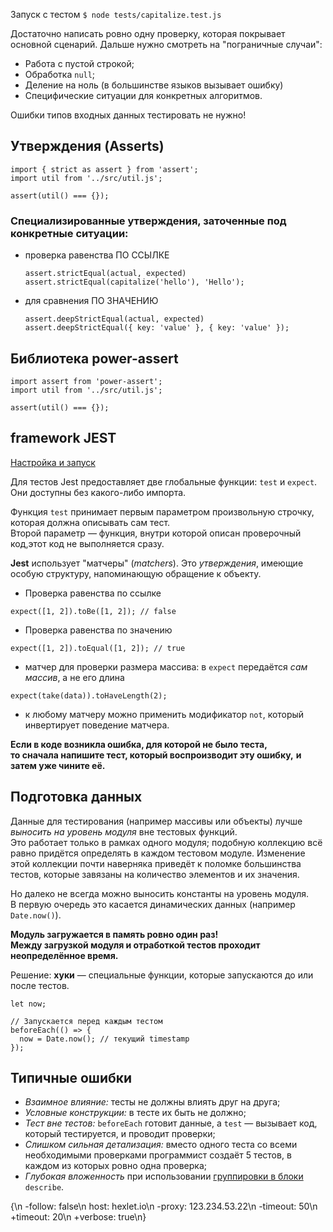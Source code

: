 Запуск с тестом  ```$ node tests/capitalize.test.js```

Достаточно написать ровно одну проверку, которая покрывает основной сценарий.
Дальше нужно смотреть на "пограничные случаи":
 - Работа с пустой строкой;
  - Обработка ```null```;
  - Деление на ноль (в большинстве языков вызывает ошибку)
 - Специфические ситуации для конкретных алгоритмов.

Ошибки типов входных данных тестировать не нужно!

## Утверждения (Asserts)
```
import { strict as assert } from 'assert';
import util from '../src/util.js';

assert(util() === {});
```

### Специализированные утверждения, заточенные под конкретные ситуации:
- проверка равенства ПО ССЫЛКЕ    
  ```
  assert.strictEqual(actual, expected)
  assert.strictEqual(capitalize('hello'), 'Hello');
  ```

- для сравнения ПО ЗНАЧЕНИЮ  
  ```
  assert.deepStrictEqual(actual, expected)  
  assert.deepStrictEqual({ key: 'value' }, { key: 'value' });
  ```  


## Библиотека power-assert
```
import assert from 'power-assert';
import util from '../src/util.js';

assert(util() === {});
```

## framework JEST
[Настройка и запуск](https://ru.hexlet.io/courses/js-testing/lessons/jest/theory_unit)  

Для тестов Jest предоставляет две глобальные функции: ```test``` и ```expect```.   
Они доступны без какого-либо импорта.

Функция ```test``` принимает первым параметром произвольную строчку, которая должна описывать сам тест.   
Второй параметр — функция, внутри которой описан проверочный код,этот код не выполняется сразу.  

**Jest** использует "матчеры" (*matchers*). Это *утверждения*, имеющие особую структуру, напоминающую обращение к объекту.

- Проверка равенства по ссылке
```
expect([1, 2]).toBe([1, 2]); // false
```

- Проверка равенства по значению
```
expect([1, 2]).toEqual([1, 2]); // true
```

- матчер для проверки размера массива: в ```expect``` передаётся *сам массив*, а не его длина
```
expect(take(data)).toHaveLength(2);
```

- к любому матчеру можно применить модификатор ```not```, который инвертирует поведение матчера.  


**Если в коде возникла ошибка, для которой не было теста,**  
**то сначала напишите тест, который воспроизводит эту ошибку,**
**и затем уже чините её.**  

## Подготовка данных  

Данные для тестирования (например массивы или объекты) лучше *выносить на уровень модуля* вне тестовых функций.  
Это работает только в рамках одного модуля; подобную коллекцию всё равно придётся определять в каждом тестовом модуле.
Изменение этой коллекции почти наверняка приведёт к поломке большинства тестов, которые завязаны на количество элементов и их значения.  

Но далеко не всегда можно выносить константы на уровень модуля.  
В первую очередь это касается динамических данных (например ```Date.now()```).  

**Модуль загружается в память ровно один раз!**  
**Между загрузкой модуля и отработкой тестов проходит неопределённое время.**  

Решение:  **хуки** — специальные функции, которые запускаются до или после тестов.
```
let now;

// Запускается перед каждым тестом
beforeEach(() => {
  now = Date.now(); // текущий timestamp
});
```

## Типичные ошибки

- *Взаимное влияние:* тесты не должны влиять друг на друга;  
- *Условные конструкции:* в тесте их быть не должно;  
- *Тест вне тестов:* ```beforeEach``` готовит данные, а ```test``` — вызывает код, который тестируется, и проводит проверки;    
- *Слишком сильная детализация:* вместо одного теста со всеми необходимыми проверками программист создаёт 5 тестов, в каждом из которых ровно одна проверка;  
- *Глубокая вложенность* при использовании [группировки в блоки](https://ru.hexlet.io/courses/js-testing/lessons/bad-practice/theory_unit) ```describe```.

{\n  -follow: false\n   host: hexlet.io\n  -proxy: 123.234.53.22\n  -timeout: 50\n  +timeout: 20\n  +verbose: true\n}
